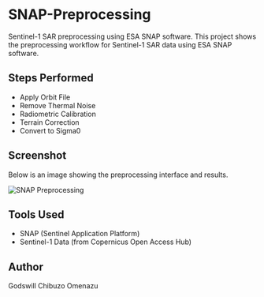 # SNAP-Preprocessing
Sentinel-1 SAR preprocessing using ESA SNAP software.
This project shows the preprocessing workflow for Sentinel-1 SAR data using ESA SNAP software.

## Steps Performed
- Apply Orbit File  
- Remove Thermal Noise  
- Radiometric Calibration  
- Terrain Correction  
- Convert to Sigma0  

## Screenshot
Below is an image showing the preprocessing interface and results.

![SNAP Preprocessing](SNAP_preprocessing_result.jpeg)

## Tools Used
- SNAP (Sentinel Application Platform)  
- Sentinel-1 Data (from Copernicus Open Access Hub)

## Author
Godswill Chibuzo Omenazu
